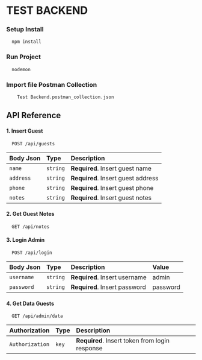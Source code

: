 # TEST BACKEND

### Setup Install
```
  npm install
```

### Run Project
```
  nodemon
```

### Import file Postman Collection
```
    Test Backend.postman_collection.json
```

## API Reference

#### 1. Insert Guest

```http
  POST /api/guests
```

| Body Json | Type     | Description                |
| :-------- | :------- | :------------------------- |
| `name` | `string` | **Required**. Insert guest name |
| `address` | `string` | **Required**. Insert guest address |
| `phone` | `string` | **Required**. Insert guest phone |
| `notes` | `string` | **Required**. Insert guest notes |

#### 2. Get Guest Notes

```http
  GET /api/notes
```

#### 3. Login Admin

```http
  POST /api/login
```

| Body Json | Type     | Description                | Value    |
| :-------- | :------- | :------------------------- | :------- |
| `username` | `string` | **Required**. Insert username | admin |
| `password` | `string` | **Required**. Insert password | password|

#### 4. Get Data Guests

```http
  GET /api/admin/data
```

| Authorization | Type     | Description                |
| :-------- | :------- | :------------------------- |
| `Authorization` | `key` | **Required**. Insert token from login response |
